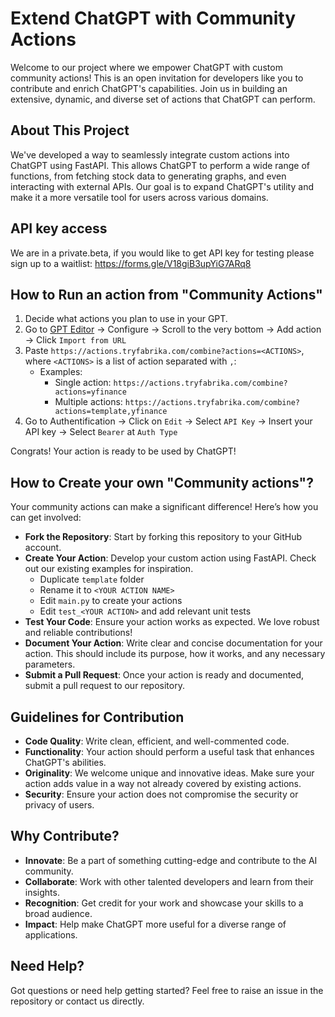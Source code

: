 # Extend ChatGPT with Community Actions

Welcome to our project where we empower ChatGPT with custom community actions! This is an open invitation for developers like you to contribute and enrich ChatGPT's capabilities. Join us in building an extensive, dynamic, and diverse set of actions that ChatGPT can perform.

## About This Project

We've developed a way to seamlessly integrate custom actions into ChatGPT using FastAPI. This allows ChatGPT to perform a wide range of functions, from fetching stock data to generating graphs, and even interacting with external APIs. Our goal is to expand ChatGPT's utility and make it a more versatile tool for users across various domains.

## API key access 

We are in a private.beta, if you would like to get API key for testing please sign up to a waitlist: https://forms.gle/V18giB3upYiG7ARq8

## How to Run an action from "Community Actions"

1. Decide what actions you plan to use in your GPT.
2. Go to [GPT Editor](https://chat.openai.com/gpts/editor) -> Configure -> Scroll to the very bottom -> Add action -> Click `Import from URL`
3. Paste `https://actions.tryfabrika.com/combine?actions=<ACTIONS>`, where `<ACTIONS>` is a list of action separated with `,`:
   - Examples:
     - Single action: `https://actions.tryfabrika.com/combine?actions=yfinance`
     - Multiple actions: `https://actions.tryfabrika.com/combine?actions=template,yfinance`
4. Go to Authentification -> Click on `Edit` -> Select `API Key` -> Insert your API key -> Select `Bearer` at `Auth Type`

Congrats! Your action is ready to be used by ChatGPT!

## How to Create your own "Community actions"?

Your community actions can make a significant difference! Here’s how you can get involved:

- **Fork the Repository**: Start by forking this repository to your GitHub account.
- **Create Your Action**: Develop your custom action using FastAPI. Check out our existing examples for inspiration.
  - Duplicate `template` folder
  - Rename it to `<YOUR ACTION NAME>`
  - Edit `main.py` to create your actions
  - Edit `test_<YOUR ACTION>` and add relevant unit tests 
- **Test Your Code**: Ensure your action works as expected. We love robust and reliable contributions!
- **Document Your Action**: Write clear and concise documentation for your action. This should include its purpose, how it works, and any necessary parameters.
- **Submit a Pull Request**: Once your action is ready and documented, submit a pull request to our repository.

## Guidelines for Contribution

- **Code Quality**: Write clean, efficient, and well-commented code.
- **Functionality**: Your action should perform a useful task that enhances ChatGPT's abilities.
- **Originality**: We welcome unique and innovative ideas. Make sure your action adds value in a way not already covered by existing actions.
- **Security**: Ensure your action does not compromise the security or privacy of users.

## Why Contribute?

- **Innovate**: Be a part of something cutting-edge and contribute to the AI community.
- **Collaborate**: Work with other talented developers and learn from their insights.
- **Recognition**: Get credit for your work and showcase your skills to a broad audience.
- **Impact**: Help make ChatGPT more useful for a diverse range of applications.

## Need Help?
Got questions or need help getting started? Feel free to raise an issue in the repository or contact us directly.
